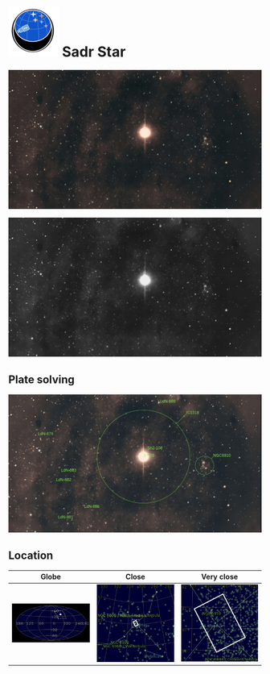 # ![](../Imaging//Common/pyl-tiny.png) Sadr Star
![IMG](../Imaging//Original/Sadr_Star.jpg)


![IMG](../Imaging//Grayscale/Sadr_Star.jpg)


## Plate solving
![IMG](../Imaging//Annotated/Sadr_Star_Annotated.jpg)

## Location 

| Globe | Close | Very close |
| ----- | ----- | ----- |
|![IMG](../Imaging//Annotated/Sadr_Star_Globe.jpg) |![IMG](../Imaging//Annotated/Sadr_Star_Close.jpg) |![IMG](../Imaging//Annotated/Sadr_Star_Closer.jpg) |